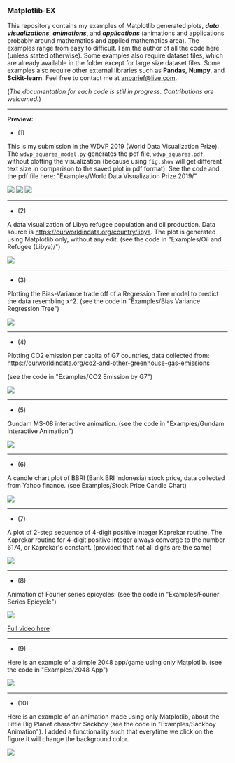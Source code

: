 ### Matplotlib-EX 

This repository contains my examples of Matplotlib generated plots, ***data visualizations***, ***animations***, and ***applications*** (animations and applications probably around mathematics and applied mathematics area). The examples range from easy to difficult. I am the author of all the code here (unless stated otherwise). Some examples also require dataset files, which are already available in the folder except for large size dataset files. Some examples also require other external libraries such as **Pandas**, **Numpy**, and **Scikit-learn**. Feel free to contact me at anbarief@live.com.

(*The documentation for each code is still in progress. Contributions are welcomed.*)

___


**Preview:**

* (1)

This is my submission in the WDVP 2019 (World Data Visualization Prize). The `wdvp_squares_model.py` generates the pdf file, `wdvp_squares.pdf`, without plotting the visualization (because using `fig.show` will get different text size in comparison to the saved plot in pdf format). See the code and the pdf file here: "Examples/World Data Visualization Prize 2019/"

<img src="/demo_wdvp_1.PNG"/>
<img src="/demo_wdvp_2.PNG"/>
<img src="/demo_wdvp_3.PNG"/>

___

* (2)

A data visualization of Libya refugee population and oil production. Data source is https://ourworldindata.org/country/libya. The plot is generated using Matplotlib only, without any edit. (see the code in "Examples/Oil and Refugee (Libya)/")

<img src="/demo_oil_refugee.png"/>

___

* (3)

Plotting the Bias-Variance trade off of a Regression Tree model to predict the data resembling x^2. (see the code in "Examples/Bias Variance Regression Tree")

<img src="/demo_bias_variance.png"/>

___

* (4)

Plotting CO2 emission per capita of G7 countries, data collected from: https://ourworldindata.org/co2-and-other-greenhouse-gas-emissions

(see the code in "Examples/CO2 Emission by G7")

<img src="/demo_co2_emission_line.png"/>

___

* (5)

Gundam MS-08 interactive animation. (see the code in "Examples/Gundam Interactive Animation")

<img src="/demo_gundam.gif"/>

___

* (6)

A candle chart plot of BBRI (Bank BRI Indonesia) stock price, data collected from Yahoo finance. (see Examples/Stock Price Candle Chart)
  
<img src="/demo_candlechart.png"/>

___

* (7)

A plot of 2-step sequence of 4-digit positive integer Kaprekar routine. The Kaprekar routine for 4-digit positive integer always converge to the number 6174, or Kaprekar's constant. (provided that not all digits are the same) 

<img src="/demo_kaprekar.png"/>

___

* (8)

Animation of Fourier series epicycles: (see the code in "Examples/Fourier Series Epicycle")

<img src="/demo_fourier.gif"/>

<a href="https://www.youtube.com/watch?v=qi7fc5pcbRY">Full video here<a>

___
  
* (9)

Here is an example of a simple 2048 app/game using only Matplotlib. (see the code in "Examples/2048 App")

<img src="/demo_2048.gif"/>
  
___

* (10)

Here is an example of an animation made using only Matplotlib, about the Little Big Planet character Sackboy (see the code in "Examples/Sackboy Animation"). I added a functionality such that everytime we click on the figure it will change the background color.

<img src="/demo_lbp.gif"/>

